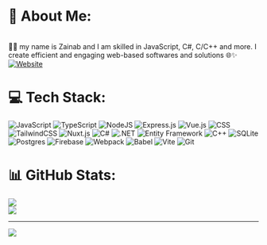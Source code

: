 
# 💫 About Me:
<br>👩‍💻 my name is Zainab and I am skilled in JavaScript, C#, C/C++ and more. I create efficient and engaging web-based softwares and solutions 🌐✨
[![Website](https://img.shields.io/website-up-down-green-red/http/shields.io.svg)](https://zainab7681051.github.io/zainab.portfolio/)

# 💻 Tech Stack:
![JavaScript](https://img.shields.io/badge/JavaScript-F7DF1E?style=for-the-badge&logo=javascript&logoColor=white)
![TypeScript](https://img.shields.io/badge/TypeScript-3178C6?style=for-the-badge&logo=typescript&logoColor=white)
![NodeJS](https://img.shields.io/badge/Node.js-6WE355F?style=for-the-badge&logo=Node.js&logoColor=white) 
![Express.js](https://img.shields.io/badge/Express.js-%23404d59.svg?style=for-the-badge&logo=express&logoColor=white) 
![Vue.js](https://img.shields.io/badge/Vue.js-4FC08D?style=for-the-badge&logo=vuedotjs&logoColor=white) 
![CSS](https://img.shields.io/badge/CSS-1572B6?style=for-the-badge&logo=css3&logoColor=white)
![TailwindCSS](https://img.shields.io/badge/Tailwind%20CSS-%2338B2AC.svg?style=for-the-badge&logo=tailwind-css&logoColor=white)
![Nuxt.js](https://img.shields.io/badge/Nuxt.js-002E3B?style=for-the-badge&logo=nuxtdotjs&logoColor=white)
![C#](https://custom-icon-badges.demolab.com/badge/C%23-%23239120.svg?style=for-the-badge&logo=cshrp&logoColor=white) 
![.NET](https://img.shields.io/badge/.NET-512BD4?style=for-the-badge&logo=dotnet&logoColor=white)
![Entity Framework](https://img.shields.io/badge/Entity%20Framework-%235C2D91.svg?style=for-the-badge&logo=dotnet&logoColor=white)
![C++](https://img.shields.io/badge/C++-%2300599C.svg?style=for-the-badge&logo=c%2B%2B&logoColor=white)
![SQLite](https://img.shields.io/badge/sqlite-%2307405e.svg?style=for-the-badge&logo=sqlite&logoColor=white) 
![Postgres](https://img.shields.io/badge/Postgres-%23316192.svg?style=for-the-badge&logo=postgresql&logoColor=white)
![Firebase](https://img.shields.io/badge/Firebase-039BE5?style=for-the-badge&logo=Firebase&logoColor=white)
![Webpack](https://img.shields.io/badge/Webpack-056BE5?style=for-the-badge&logo=webpack&logoColor=white) 
![Babel](https://img.shields.io/badge/Babel-F9DC3E?style=for-the-badge&logo=babel&logoColor=white)
![Vite](https://img.shields.io/badge/Vite-646CFF?style=for-the-badge&logo=vite&logoColor=white)
![Git](https://img.shields.io/badge/Git-F05032?style=for-the-badge&logo=git&logoColor=white)

# 📊 GitHub Stats:
![](https://github-readme-stats.vercel.app/api?username=zainab7681051&theme=dracula&hide_border=false&include_all_commits=true&count_private=true)<br/>
![](https://github-readme-streak-stats.herokuapp.com/?user=zainab7681051&theme=dracula&hide_border=false)<br/>


---
[![](https://visitcount.itsvg.in/api?id=zainab7681051&icon=0&color=0)](https://visitcount.itsvg.in)

